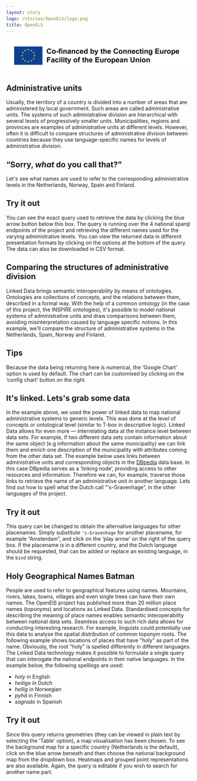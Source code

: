 ```yaml
---
layout: story
logo: /stories/OpenELS/logo.png
title: OpenELS
---
```


<img src="en_horizontal_cef_logo_2.png" alt="EU logo">

## Administrative units

Usually, the territory of a country is divided into a number of areas that are administered by local government.  Such areas are called administrative units.  The systems of such administrative division are hierarchical with several levels of progressively smaller units.  Municipalities, regions and provinces are examples of administrative units at different levels.  However, often it is difficult to compare structures of administrative division between countries because they use language-specific names for levels of administrative division.

## “Sorry, *what* do you call that?”

Let's see what names are used to refer to the corresponding administrative levels in the Netherlands, Norway, Spain and Finland.

<div class="textbox">
  <h2>Try it out</h2>
  <p>You can see the exact query used to retrieve the data by clicking the blue arrow button below this box.  The query is running over the 4 national sparql endpoints of the project and retrieving the different names used for the varying administrative levels.  You can view the returned data in different presentation formats by clicking on the options at the bottom of the query.  The data can also be downloaded in CSV format.</p>
</div>

<query data-config-ref="https://data.labs.kadaster.nl/openels/-/queries/open-els-1">
</query>

## Comparing the structures of administrative division

Linked Data brings semantic interoperability by means of ontologies. Ontologies are collections of concepts, and the relations between them, described in a formal way.  With the help of a common ontology (in the case of this project, the INSPIRE ontologies), it's possible to model national systems of administrative units and draw comparisons between them, avoiding misinterpretation caused by language specific notions.  In this example, we'll compare the structure of administrative systems in the Netherlands, Spain, Norway and Finland.

<div class="textbox">
  <h2>Tips</h2>
  <p>Because the data being returning here is numerical, the ‘Google Chart’ option is used by default.  The chart can be customised by clicking on the ‘config chart’ button on the right.</p>
</div>

<query data-config-ref="https://data.labs.kadaster.nl/openels/-/queries/open-els-2">
</query>

## It's linked.  Lets's grab some data

In the example above, we used the power of linked data to map national administrative systems to generic levels.  This was done at the level of concepts or ontological level (similar to T-box in descriptive logic).  Linked Data allows for even more ― interrelating data at the instance level between data sets.  For example, if two different data sets contain information about the same object (e.g information about the same municipality) we can link them and enrich one description of the municipality with attributes coming from the other data set.  The example below uses links between administrative units and corresponding objects in the [DBpedia](https://wiki.dbpedia.org/) data base.  In this case DBpedia serves as a ‘linking node’, providing access to other resources and information.  Therefore we can, for example, traverse those links to retrieve the name of an administrative unit in another language.  Lets find out how to spell what the Dutch call “'s-Gravenhage”, in the other languages of the project.

<div class="textbox">
  <h2>Try it out</h2>
  <p>This query can be changed to obtain the alternative languages for other placenames.  Simply substitute <code>'s-Gravenhage</code> for another placename, for example “Amsterdam”, and click on the ‘play arrow’ on the right of the query box.  If the placename is in a different country, and the Dutch language should be requested, that can be added or replace an existing language, in the <code>bind</code> string.</p>
</div>

<query data-config-ref="https://data.labs.kadaster.nl/openels/-/queries/open-els-3">
</query>

## Holy Geographical Names Batman

People are used to refer to geographical features using names.
Mountains, rivers, lakes, towns, villages and even single trees can have their own names.
The OpenElS project has published more than 20 million place names (toponyms) and locations as Linked Data.
Standardised concepts for describing the meaning of place names enables semantic interoperability between national data sets.
Seamless access to such rich data allows for conducting interesting research. For example,
linguists could potentially use this data to analyse the spatial distribution of common toponym roots.
The following example shows locations of places that have "holy" as part of the name.
Obviously, the root "holy" is spelled differently in different languages.
The Linked Data technology makes it possible to formulate a single query that can interogate the national endpoints in their native
languages.
In the example below, the following spellings are used:

 - *holy* in English
 - *heilige* in Dutch
 - *hellig* in Norwegian
 - *pyhä* in Finnish
 - *sagrado* in Spanish

<div class="textbox">
  <h2>Try it out</h2>
  <p>Since this query returns geometries (they can be viewed in plain text by selecting the 'Table' option), a map visualisation has been chosen. To see the background map for a specific country (Netherlands is the default), click on the blue arrow beneath and then choose the national background map from the dropdown box. Heatmaps and grouped point representations are also available. Again, the query is editable if you wish to search for another name part.</p>
</div>

<query data-config-ref="https://data.labs.kadaster.nl/openels/-/queries/open-els-4">
</query>
